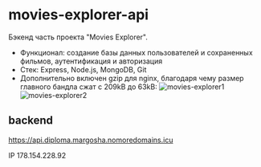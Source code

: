 # movies-explorer-api

Бэкенд часть проекта "Movies Explorer".
* Функционал: создание базы данных пользователей и сохраненных фильмов, аутентификация и авторизация
* Стек: Express, Node.js, MongoDB, Git
* Дополнительно включен gzip для nginx, благодаря чему размер главного бандла сжат с 209kB до 63kB:
![movies-explorer1](https://user-images.githubusercontent.com/99093433/216055898-1dfdad01-929b-4a59-a29e-db20a973c4ee.jpg)
![movies-explorer2](https://user-images.githubusercontent.com/99093433/216055921-7a08374e-8cb7-4b3f-b776-e6599bb28c9c.jpg)


## backend
https://api.diploma.margosha.nomoredomains.icu

IP 178.154.228.92
